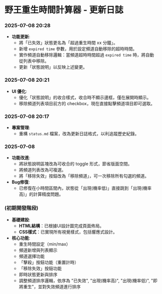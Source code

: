 # 野王重生時間計算器 - 更新日誌

### 2025-07-08 20:28
- **功能更新**:
    - 將「已失效」狀態更名為「超過重生時間 xx 分鐘」。
    - 新增 `expired time` 參數，用於設定頻道自動移除的超時時間。
    - 實作頻道自動移除邏輯：當頻道超時時間超過 `expired time` 時，將自動從列表中移除。
    - 更新「狀態說明」以反映上述變更。

### 2025-07-08 20:21
- **UI 優化**:
    - 優化「狀態說明」的收合樣式，收合時不顯示邊框，僅在展開時顯示。
    - 移除頻道列表項目前方的 checkbox，現在直接點擊頻道項目即可選取。

### 2025-07-08 20:17
- **專案管理**:
    - 重構 `status.md` 檔案，改為更新日誌格式，以利追蹤歷史紀錄。

### 2025-07-08
- **功能改進**:
    - 將狀態說明區塊改為可收合的 toggle 形式，節省版面空間。
    - 將頻道列表改為可複選。
    - 將「移除失效」按鈕改為「移除頻道」，可一次移除所有勾選的頻道。
- **Bug修復**:
    - 已修復在小時間區間內，狀態從「出現(機率低)」直接跳到「出現(機率高)」的計算精度問題。

### (初期開發階段)
- **基礎建設**:
    - **HTML結構**：已根據UI設計圖完成頁面佈局。
    - **CSS樣式**：已實現所有視覺樣式，包括響應式設計。
- **核心功能**:
    - 重生時間設定（min/max）
    - 頻道新增與列表顯示
    - 頻道選擇功能
    - 「擊殺」按鈕功能（重置計時）
    - 「移除失效」按鈕功能
    - 即時狀態更新與排序
    - 調整頻道排序邏輯，依序為 "已失效", "出現(機率高)", "出現(機率低)", "即將重生"，並對失效頻道進行排序
